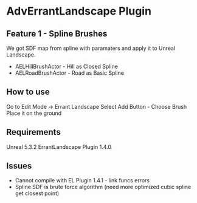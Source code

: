 # AdvErrantLandscape Plugin

## Feature 1 - Spline Brushes
We got SDF map from spline with paramaters and apply it to Unreal Landscape.

+ AELHillBrushActor - Hill as Closed Spline
+ AELRoadBrushActor - Road as Basic Spline

## How to use
Go to Edit Mode -> Errant Landscape
Select Add Button - Choose Brush
Place it on the ground

## Requirements
Unreal 5.3.2
ErrantLandscape Plugin 1.4.0

## Issues
+ Cannot compile with EL Plugin 1.4.1 - link funcs errors
+ Spline SDF is brute force algorithm (need more optimized cubic spline get closest point)